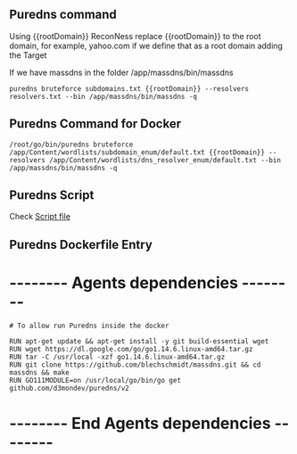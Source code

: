 ## Puredns command

Using {{rootDomain}} ReconNess replace {{rootDomain}} to the root domain, for example, yahoo.com if we define that as a root domain adding the Target

If we have massdns in the folder /app/massdns/bin/massdns 

```
puredns bruteforce subdomains.txt {{rootDomain}} --resolvers resolvers.txt --bin /app/massdns/bin/massdns -q
```

## Puredns Command for Docker

```
/root/go/bin/puredns bruteforce /app/Content/wordlists/subdomain_enum/default.txt {{rootDomain}} --resolvers /app/Content/wordlists/dns_resolver_enum/default.txt --bin /app/massdns/bin/massdns -q

```

## Puredns Script

Check [Script file](https://github.com/reconness/reconness-agents/blob/master/Puredns/Script)

## Puredns Dockerfile Entry

# -------- Agents dependencies -------- 

```
# To allow run Puredns inside the docker

RUN apt-get update && apt-get install -y git build-essential wget
RUN wget https://dl.google.com/go/go1.14.6.linux-amd64.tar.gz
RUN tar -C /usr/local -xzf go1.14.6.linux-amd64.tar.gz
RUN git clone https://github.com/blechschmidt/massdns.git && cd massdns && make
RUN GO111MODULE=on /usr/local/go/bin/go get github.com/d3mondev/puredns/v2
```

# -------- End Agents dependencies -------- 
